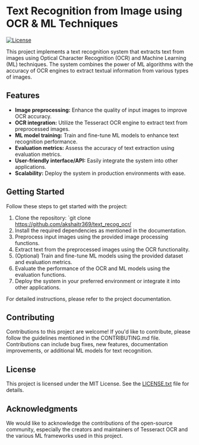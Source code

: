 # Text Recognition from Image using OCR & ML Techniques

[![License](https://img.shields.io/badge/license-MIT-blue.svg)](LICENSE.txt)

This project implements a text recognition system that extracts text from images using Optical Character Recognition (OCR) and Machine Learning (ML) techniques. The system combines the power of ML algorithms with the accuracy of OCR engines to extract textual information from various types of images.

## Features

- **Image preprocessing:** Enhance the quality of input images to improve OCR accuracy.
- **OCR integration:** Utilize the Tesseract OCR engine to extract text from preprocessed images.
- **ML model training:** Train and fine-tune ML models to enhance text recognition performance.
- **Evaluation metrics:** Assess the accuracy of text extraction using evaluation metrics.
- **User-friendly interface/API:** Easily integrate the system into other applications.
- **Scalability:** Deploy the system in production environments with ease.

## Getting Started

Follow these steps to get started with the project:

1. Clone the repository: `git clone https://github.com/akshaitr369/text_recog_ocr/
2. Install the required dependencies as mentioned in the documentation.
3. Preprocess input images using the provided image processing functions.
4. Extract text from the preprocessed images using the OCR functionality.
5. (Optional) Train and fine-tune ML models using the provided dataset and evaluation metrics.
6. Evaluate the performance of the OCR and ML models using the evaluation functions.
7. Deploy the system in your preferred environment or integrate it into other applications.

For detailed instructions, please refer to the project documentation.

## Contributing

Contributions to this project are welcome! If you'd like to contribute, please follow the guidelines mentioned in the CONTRIBUTING.md file. Contributions can include bug fixes, new features, documentation improvements, or additional ML models for text recognition.

## License

This project is licensed under the MIT License. See the [LICENSE.txt](LICENSE.txt) file for details.

## Acknowledgments

We would like to acknowledge the contributions of the open-source community, especially the creators and maintainers of Tesseract OCR and the various ML frameworks used in this project.


